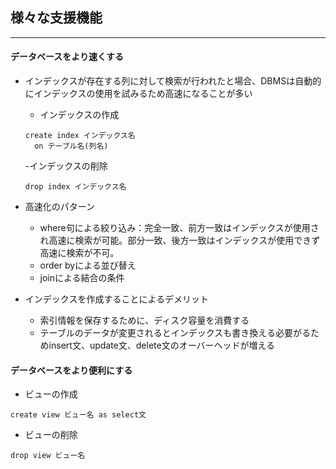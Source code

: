 ## 様々な支援機能
----

#### データベースをより速くする
- インデックスが存在する列に対して検索が行われたと場合、DBMSは自動的にインデックスの使用を試みるため高速になることが多い
  - インデックスの作成
  ```
  create index インデックス名
    on テーブル名(列名)
  ```

  -インデックスの削除
  ```
  drop index インデックス名
  ```

- 高速化のパターン
  - where句による絞り込み：完全一致、前方一致はインデックスが使用され高速に検索が可能。部分一致、後方一致はインデックスが使用できず高速に検索が不可。
  - order byによる並び替え
  - joinによる結合の条件

- インデックスを作成することによるデメリット
  - 索引情報を保存するために、ディスク容量を消費する
  - テーブルのデータが変更されるとインデックスも書き換える必要がるためinsert文、update文、delete文のオーバーヘッドが増える

#### データベースをより便利にする
- ビューの作成
```
create view ビュー名 as select文
```
- ビューの削除
```
drop view ビュー名
```